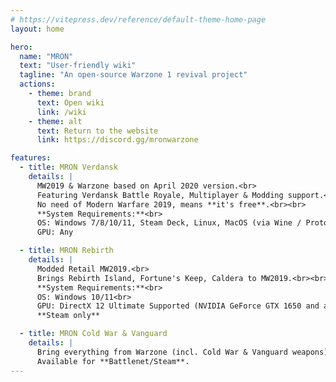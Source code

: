 ```yaml
---
# https://vitepress.dev/reference/default-theme-home-page
layout: home

hero:
  name: "MRON"
  text: "User-friendly wiki"
  tagline: "An open-source Warzone 1 revival project"
  actions:
    - theme: brand
      text: Open wiki
      link: /wiki
    - theme: alt
      text: Return to the website
      link: https://discord.gg/mronwarzone

features:
  - title: MRON Verdansk
    details: |
      MW2019 & Warzone based on April 2020 version.<br>
      Featuring Verdansk Battle Royale, Multiplayer & Modding support.<br>
      No need of Modern Warfare 2019, means **it's free**.<br><br>
      **System Requirements:**<br>
      OS: Windows 7/8/10/11, Steam Deck, Linux, MacOS (via Wine / Proton)<br>
      GPU: Any  

  - title: MRON Rebirth
    details: |
      Modded Retail MW2019.<br>
      Brings Rebirth Island, Fortune's Keep, Caldera to MW2019.<br><br>
      **System Requirements:**<br>
      OS: Windows 10/11<br>
      GPU: DirectX 12 Ultimate Supported (NVIDIA GeForce GTX 1650 and above, any AMD Radeon RX).<br>
      **Steam only**

  - title: MRON Cold War & Vanguard
    details: |
      Bring everything from Warzone (incl. Cold War & Vanguard weapons) to MW2019.<br><br>
      Available for **Battlenet/Steam**.
---
```

